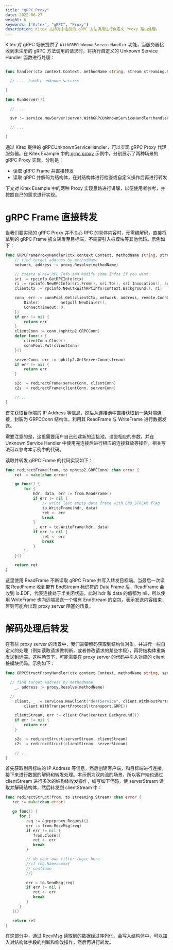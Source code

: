 ```yaml
---
title: "gRPC Proxy"
date: 2022-06-27
weight: 6
keywords: ["Kitex", "gRPC", "Proxy"]
description: Kitex 支持对未注册的 gRPC 方法调用进行自定义 Proxy 路由处理。
---
```


Kitex 对 gRPC 场景提供了 `WithGRPCUnknownServiceHandler` 功能，当服务器接收到未注册的 gRPC 方法调用的请求时，将执行自定义的 Unknown Service Handler 函数进行处理：

```go

func handler(ctx context.Context, methodName string, stream streaming.Stream) error {

  // .... handle unknown service

}

func RunServer(){

  // ...

  svr := service.NewServer(server.WithGRPCUnknownServiceHandler(handler),xxx,xxx)

  // ...

}

```

通过 Kitex 提供的 gRPCUnknownServiceHandler，可以实现 gRPC Proxy 代理服务器。在 Kitex Example 中的[ grpc proxy](https://github.com/cloudwego/kitex-examples) 示例中，分别展示了两种场景的 gRPC Proxy 实现，分别是：

- 读取 gRPC Frame 并直接转发
- 读取 gRPC 并解码为结构体，在对结构体进行检查或自定义操作后再进行转发

下文对 Kitex Example 中的两种 Proxy 实现思路进行讲解，以便使用者参考，并按照自己的需求进行实现。

# gRPC Frame 直接转发

当我们要实现的 gRPC Proxy 并不关心 RPC 的具体内容时，无需编解码，直接将拿到的 gRPC Frame 报文转发至目标端，不需要引入桩模块等其他代码。示例如下：

```go
func GRPCFrameProxyHandler(ctx context.Context, methodName string, stream streaming.Stream) error {
	// find target address by methodName
	network, address := proxy.Resolve(methodName)

	// create a new RPC Info and modify some infos if you want.
	sri := rpcinfo.GetRPCInfo(ctx)
	ri := rpcinfo.NewRPCInfo(sri.From(), sri.To(), sri.Invocation(), sri.Config(), sri.Stats())
	clientCtx := rpcinfo.NewCtxWithRPCInfo(context.Background(), ri)

	conn, err := connPool.Get(clientCtx, network, address, remote.ConnOption{
		Dialer:         netpoll.NewDialer(),
		ConnectTimeout: 0,
	})
	if err != nil {
		return err
	}
	clientConn := conn.(nphttp2.GRPCConn)
	defer func() {
		clientConn.Close()
		connPool.Put(clientConn)
	}()

	serverConn, err := nphttp2.GetServerConn(stream)
	if err != nil {
		return err
	}

	s2c := redirectFrame(serverConn, clientConn)
	c2s := redirectFrame(clientConn, serverConn)

	// ...
}
```

首先获取目标端的 IP Address 等信息，然后从连接池中直接获取到一条对端连接，封装为 GRPCConn 结构体，利用其 ReadFrame 与 WriteFrame 进行数据发送。

需要注意的是，这里需要用户自己创建新的连接池，设置相应的参数，并在 Unknown Service Handler 中使用完连接后进行相应的连接释放等操作，相关写法可以参考本示例中的代码。

读取并转发 gRPC Frame 的代码实现如下：

```go
func redirectFrame(from, to nphttp2.GRPCConn) chan error {
	ret := make(chan error)

	go func() {
		for {
			hdr, data, err := from.ReadFrame()
			if err != nil {
				// write last empty data frame with END_STREAM flag
				to.WriteFrame(hdr, data)
				ret <- err
				break
			}
			_, err = to.WriteFrame(hdr, data)
			if err != nil {
				ret <- err
				break
			}
		}
	}()

	return ret
}
```

这里使用 ReadFrame 不断读取 gRPC Frame 并写入转发目标端。当最后一次读取 ReadFrame 收到带有 EndStream 标识符的 Data Frame 后，ReadFrame 会收到 io.EOF，代表连接处于半关闭状态，此时 hdr 和 data 的值都为 nil，所以使用 WriteFrame 也向远端发送一个带有 EndStream 的空包，表示发送内容结束，否则可能会出现 proxy server 阻塞的场景。



# 解码处理后转发

在有些 proxy server 的场景中，我们需要解码获取到结构体对象，并进行一些自定义的处理（例如读取请求做判断，或者修改请求的某些字段），再将结构体重新发送到远端。这种场景下，可能需要在 proxy server 的代码中引入对应的 client 桩模块代码。示例如下：

```go
func GRPCStructProxyHandler(ctx context.Context, methodName string, serverStream streaming.Stream) error {

  // find target address by methodName
	_, address := proxy.Resolve(methodName)

  //
	client, _ := servicea.NewClient("destService", client.WithHostPorts(address),
		client.WithTransportProtocol(transport.GRPC))

	clientStream, err := client.Chat(context.Background())
	if err != nil {
		return err
	}

	s2c := redirectStruct(serverStream, clientStream)
	c2s := redirectStruct(clientStream, serverStream)

	// ...
}

```

首先获取到目标端的 IP Address 等信息，然后创建客户端，和目标端进行连接。接下来进行数据的解码和转发处理。本示例为双向流的场景，所以客户端也通过 clientStream 进行多次的结构体收发操作，编写如下代码，使 serverStream 读取并解码结构体，然后转发到 clientStream 中：

```go
func redirectStruct(from, to streaming.Stream) chan error {
   ret := make(chan error)

   go func() {
      for {
         req := &grpcproxy.Request{}
         err := from.RecvMsg(req)
         if err != nil {
            from.Close()
            ret <- err
            break
         }

         // do your own filter logic here
         //if req.Name==xxx{
         // continue
         //}

         err = to.SendMsg(req)
         if err != nil {
            ret <- err
            break
         }
      }
   }()

   return ret
}
```

在这部分中，通过 RecvMsg 读取到的数据经过序列化，会写入结构体中，可以加入对结构体字段的判断和修改操作，然后再进行转发。

